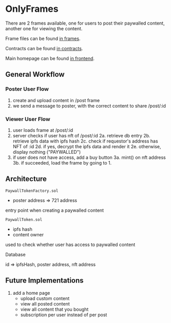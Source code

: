# OnlyFrames

There are 2 frames available, one for users to post their paywalled content, another one for viewing the content.

Frame files can be found [in frames](/frames).

Contracts can be found [in contracts](/contracts).

Main homepage can be found [in frontend](/frontend).

## General Workflow

### Poster User Flow

1. create and upload content in /post frame
2. we send a message to poster, with the correct content to share /post/:id

### Viewer User Flow

1. user loads frame at /post/:id
2. server checks if user has nft of /post/:id
   2a. retrieve db entry
   2b. retrieve ipfs data with ipfs hash
   2c. check if requestor's address has NFT of :id
   2d. if yes, decrypt the ipfs data and render it
   2e. otherwise, display nothing ("PAYWALLED")
3. if user does not have access, add a buy button
   3a. mint() on nft address
   3b. if succeeded, load the frame by going to 1.

## Architecture

`PaywallTokenFactory.sol`

- poster address => 721 address

entry point when creating a paywalled content

`PaywallToken.sol`

- ipfs hash
- content owner

used to check whether user has access to paywalled content

Database

id => ipfsHash, poster address, nft address

## Future Implementations

1. add a home page
   - upload custom content
   - view all posted content
   - view all content that you bought
   - subscription per user instead of per post
